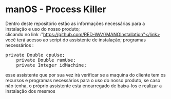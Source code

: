 # manOS - Process Killer

Dentro deste repositório estão as informações necessárias para a instalação e uso do nosso produto;<br>
clicando no link :<link>"https://github.com/RED-WAY/MANOInstallation"</link> você terá acesso ao script do assistente de instalação;
programas necessários : 

<pre>private Double cpuUse;
    private Double ramUse;
    private Integer idMachine;</pre>
    
esse assistente que por sua vez irá verificar se a maquina do cliente tem os recursos e programas necessários para o uso do nosso produto, 
se caso não tenha, o próprio assistente esta encarregado de baixa-los e realizar a instalação dos mesmos 
